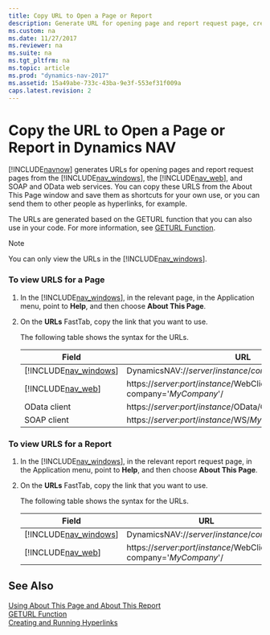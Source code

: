 ```yaml
---
title: Copy URL to Open a Page or Report
description: Generate URL for opening page and report request page, create shortcut and send to people as hyperlink from Windows Client, SOAP, OData web services.
ms.custom: na
ms.date: 11/27/2017
ms.reviewer: na
ms.suite: na
ms.tgt_pltfrm: na
ms.topic: article
ms.prod: "dynamics-nav-2017"
ms.assetid: 15a49abe-733c-43ba-9e3f-553ef31f009a
caps.latest.revision: 2
---
```

# Copy the URL to Open a Page or Report in Dynamics NAV
[!INCLUDE[navnow](includes/navnow_md.md)] generates URLs for opening pages and report request pages from the [!INCLUDE[nav_windows](includes/nav_windows_md.md)], the [!INCLUDE[nav_web](includes/nav_web_md.md)], and SOAP and OData web services. You can copy these URLS from the About This Page window and save them as shortcuts for your own use, or you can send them to other people as hyperlinks, for example.  
  
 The URLs are generated based on the GETURL function that you can also use in your code. For more information, see [GETURL Function](GETURL-Function.md).  
  
> [!NOTE]  
>  You can only view the URLs in the [!INCLUDE[nav_windows](includes/nav_windows_md.md)].  
  
### To view URLS for a Page  
  
1.  In the [!INCLUDE[nav_windows](includes/nav_windows_md.md)], in the relevant page, in the Application menu, point to **Help**, and then choose **About This Page**.  
  
2.  On the **URLs** FastTab, copy the link that you want to use.  
  
     The following table shows the syntax for the URLs.  
  
    |Field|URL|  
    |-----------|---------|  
    |[!INCLUDE[nav_windows](includes/nav_windows_md.md)]|DynamicsNAV://*server*/*instance*/*company*|  
    |[!INCLUDE[nav_web](includes/nav_web_md.md)]|https://*server*:*port*/*instance*/WebClient?company='*MyCompany*'/|  
    |OData client|https://*server*:*port*/*instance*/OData/Company\('*MyCompany*'\)/|  
    |SOAP client|https://*server*:*port*/*instance*/WS/*MyCompany*|  
  
### To view URLS for a Report  
  
1.  In the [!INCLUDE[nav_windows](includes/nav_windows_md.md)], in the relevant report request page, in the Application menu, point to **Help**, and then choose **About This Page**.  
  
2.  On the **URLs** FastTab, copy the link that you want to use.  
  
     The following table shows the syntax for the URLs.  
  
    |Field|URL|  
    |-----------|---------|  
    |[!INCLUDE[nav_windows](includes/nav_windows_md.md)]|DynamicsNAV://*server*/*instance*/*company*|  
    |[!INCLUDE[nav_web](includes/nav_web_md.md)]|https://*server*:*port*/*instance*/WebClient?company='*MyCompany*'/|  
  
## See Also  
 [Using About This Page and About This Report](Using-About-This-Page-and-About-This-Report.md)   
 [GETURL Function](GETURL-Function.md)   
 [Creating and Running Hyperlinks](Creating-and-Running-Hyperlinks.md)